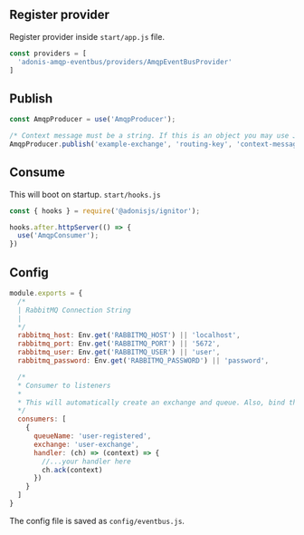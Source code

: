 ## Register provider
Register provider inside `start/app.js` file.

```js
const providers = [
  'adonis-amqp-eventbus/providers/AmqpEventBusProvider'
]
```

## Publish

```js
const AmqpProducer = use('AmqpProducer');

/* Context message must be a string. If this is an object you may use JSON.stringify()*/
AmqpProducer.publish('example-exchange', 'routing-key', 'context-message');
```


## Consume

This will boot on startup. `start/hooks.js`

```js
const { hooks } = require('@adonisjs/ignitor');

hooks.after.httpServer(() => {
  use('AmqpConsumer');
})
```

## Config

```js
module.exports = {
  /*
  | RabbitMQ Connection String
  |
  */
  rabbitmq_host: Env.get('RABBITMQ_HOST') || 'localhost',
  rabbitmq_port: Env.get('RABBITMQ_PORT') || '5672',
  rabbitmq_user: Env.get('RABBITMQ_USER') || 'user',
  rabbitmq_password: Env.get('RABBITMQ_PASSWORD') || 'password',

  /*
  * Consumer to listeners
  * 
  * This will automatically create an exchange and queue. Also, bind them automatically as well
  */
  consumers: [
    {
      queueName: 'user-registered',
      exchange: 'user-exchange',
      handler: (ch) => (context) => {
        //...your handler here
        ch.ack(context)
      })
    }
  ]
}
```

The config file is saved as `config/eventbus.js`.